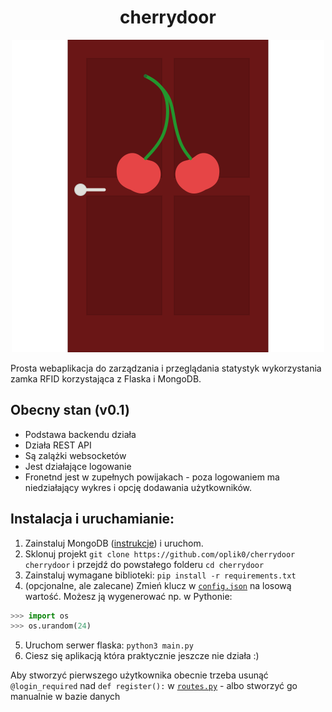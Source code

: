 <h1 align="center">cherrydoor</h1>
<p align="center">
  <img src="static/images/logo/logo.svg">
</p>
Prosta webaplikacja do zarządzania i przeglądania statystyk wykorzystania zamka RFID korzystająca z Flaska i MongoDB.

## Obecny stan (v0.1)
* Podstawa backendu działa
* Działa REST API
* Są zalążki websocketów
* Jest działające logowanie
* Fronetnd jest w zupełnych powijakach - poza logowaniem ma niedziałający wykres i opcję  dodawania użytkowników.

## Instalacja i uruchamianie:
1. Zainstaluj MongoDB ([instrukcje](https://docs.mongodb.com/manual/administration/install-community/)) i uruchom.
2. Sklonuj projekt `git clone https://github.com/oplik0/cherrydoor cherrydoor` i przejdź do powstałego folderu `cd cherrydoor`
3. Zainstaluj wymagane biblioteki: `pip install -r requirements.txt`
4. (opcjonalne, ale zalecane) Zmień klucz w [`config.json`](config.json) na losową wartość. Możesz ją wygenerować np. w Pythonie:
```Python
>>> import os
>>> os.urandom(24)
```
5. Uruchom serwer flaska: `python3 main.py`
6. Ciesz się aplikacją która praktycznie jeszcze nie działa :)

Aby stworzyć pierwszego użytkownika obecnie trzeba usunąć `@login_required` nad `def register():` w [`routes.py`](cherrydoor/routes.py#L33) - albo stworzyć go manualnie w bazie danych
